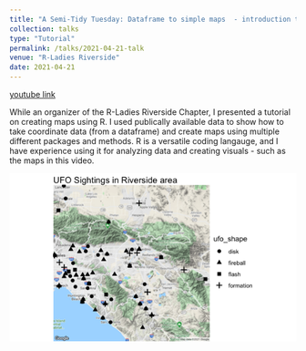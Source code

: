 ```yaml
---
title: "A Semi-Tidy Tuesday: Dataframe to simple maps  - introduction to various mapping methods in R"
collection: talks
type: "Tutorial"
permalink: /talks/2021-04-21-talk
venue: "R-Ladies Riverside"
date: 2021-04-21
---
```


[youtube link](https://www.youtube.com/watch?v=aNJZQnkOSxs&t=21s)

While an organizer of the R-Ladies Riverside Chapter, I presented a tutorial on creating maps using R. I used publically available data to show how to take coordinate data (from a dataframe) and create maps using multiple different packages and methods. R is a versatile coding langauge, and I have experience using it for analyzing data and creating visuals - such as the maps in this video.  

<img src='/images/ufo_riverside_preview.png'>
